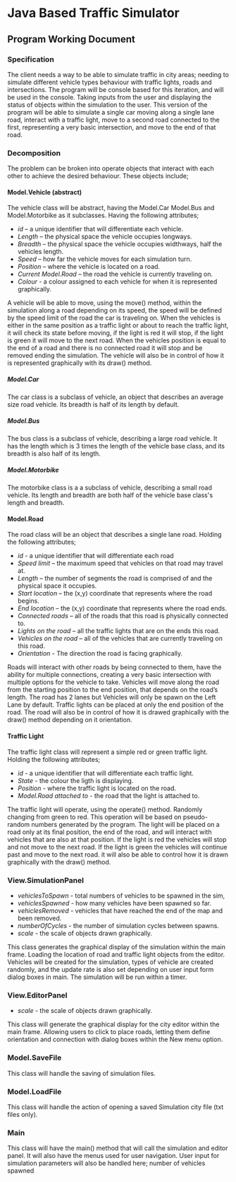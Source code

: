 # Java Based Traffic Simulator
## Program Working Document

### Specification
The client needs a way to be able to simulate traffic in city areas; needing to simulate different vehicle types 
behaviour with traffic lights, roads and intersections. The program will be console based for this iteration, and will 
be used in the console. Taking inputs from the user and displaying the status of objects within the simulation to the 
user. This version of the program will be able to simulate a single car moving along a single lane road, interact with 
a traffic light, move to a second road connected to the first, representing a very basic intersection, and move to the 
end of that road.

### Decomposition
The problem can be broken into operate objects that interact with each other to achieve the desired behaviour. 
These objects include;

#### Model.Vehicle (abstract)
The vehicle class will be abstract, having the Model.Car Model.Bus and Model.Motorbike as it subclasses. Having the following attributes;
- *id* – a unique identifier that will differentiate each vehicle.
- *Length* – the physical space the vehicle occupies longways.
- *Breadth* – the physical space the vehicle occupies widthways, half the vehicles length.
- *Speed* – how far the vehicle moves for each simulation turn.
- *Position* – where the vehicle is located on a road.
- *Current Model.Road* – the road the vehicle is currently traveling on.
- *Colour* - a colour assigned to each vehicle for when it is represented graphically.

A vehicle will be able to move, using the move() method, within the simulation along a road depending on its speed, 
the speed will be defined by the speed limit of the road the car is traveling on. When the vehicles is either in the same position 
as a traffic light or about to reach the traffic light, it will check its state before moving, if the light is red it will stop, if the light is green it 
will move to the next road. When the vehicles position is equal to the end of a road and there is no connected road it 
will stop and be removed ending the simulation. The vehicle will also be in control of how it is represented 
graphically with its draw() method.

##### Model.Car
The car class is a subclass of vehicle, an object that describes an average size road vehicle. Its breadth is half of its length
by default.

##### Model.Bus
The bus class is a subclass of vehicle, describing a large road vehicle. It has the length which is 3 times 
the length of the vehicle  base class, and its breadth is also half of its length. 

##### Model.Motorbike
The motorbike class is a a subclass of vehicle, describing a small road vehicle. Its length and breadth are
both half of the vehicle base class's length and breadth.

#### Model.Road
The road class will be an object that describes a single lane road. Holding the following attributes;
- *id* - a unique identifier that will differentiate each road
- *Speed limit* – the maximum speed that vehicles on that road may travel at.
- *Length* – the number of segments the road is comprised of and the physical space it occupies.
- *Start location* – the (x,y) coordinate that represents where the road begins.
- *End location* – the (x,y) coordinate that represents where the road ends.
- *Connected roads* – all of the roads that this road is physically connected to.
- *Lights on the road* – all the traffic lights that are on the ends this road.
- *Vehicles on the road* – all of the vehicles that are currently traveling on this road.
- *Orientation* - The direction the road is facing graphically.

Roads will interact with other roads by being connected to them, have the ability for multiple connections, 
creating a very basic intersection with multiple options for the vehicle to 
take. Vehicles will move along the road from the starting position to the end position, that depends on the road’s 
length. The road has 2 lanes but Vehicles will only be spawn on the Left Lane by default.
Traffic lights can be placed at only the end position of the road. The road will also be in control of how it
is drawed graphically with the draw() method depending on it orientation.  

#### Traffic Light
The traffic light class will represent a simple red or green traffic light. Holding the following attributes;
- *id* - a unique identifier that will differentiate each traffic light.
- *State* - the colour the ligth is displaying.
- *Position* - where the traffic light is located on the road.
- *Model.Road attached to* - the road that the light is attached to.

The traffic light will operate, using the operate() method. Randomly changing from green to red. This operation will 
be based on pseudo-random numbers generated by the program. The light will be placed on a road only at its final 
position, the end of the road, and will interact with vehicles that are also at that position. If the light is red the 
vehicles will stop and not move to the next road. If the light is green the vehicles will continue past and move to the
next road. it will also be able to control how it is drawn graphically with the draw() method.

### View.SimulationPanel
- *vehiclesToSpawn* - total numbers of vehicles to be spawned in the sim,
- *vehiclesSpawned* - how many vehicles have been spawned so far.
- *vehiclesRemoved* - vehicles that have reached the end of the map and been removed.
- *numberOfCycles* - the number of simulation cycles between spawns.
- *scale* - the scale of objects drawn graphically.

This class generates the graphical display of the simulation within the main frame. Loading the location of road
and traffic light objects from the editor. Vehicles will be created for the simulation, types of vehicle are 
created randomly, and the update rate is also set depending on user input form dialog boxes in main. The simulation
will be run within a timer.

### View.EditorPanel
- *scale* - the scale of objects drawn graphically.

This class will generate the graphical display for the city editor within the main frame. Allowing users to click
to place roads, letting them define orientation and connection with dialog boxes within the New menu option.

### Model.SaveFile
This class will handle the saving of simulation files. 

### Model.LoadFile
This class will handle the action of opening a saved Simulation city file (txt files only).

### Main
This class will have the main() method that will call the simulation and editor panel. It will also have the 
menus used for user navigation. User input for simulation parameters will also be handled here; number of vehicles 
spawned 
